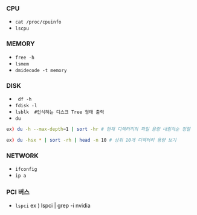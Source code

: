 ### CPU
- ``` cat /proc/cpuinfo ```
- ``` lscpu ```

### MEMORY
- ```free -h```
- ```lsmem```
- ```dmidecode -t memory```

### DISK
- ``` df -h```
- ```fdisk -l```
- ```lsblk  #인식하는 디스크 Tree 형태 출력```
- ```du ```
```sh
ex) du -h --max-depth=1 | sort -hr # 현재 디렉터리의 파일 용량 내림차순 정렬

ex) du -hsx * | sort -rh | head -n 10 # 상위 10개 디렉터리 용량 보기
```
### NETWORK
- ```ifconfig```
- ```ip a```

### PCI 버스
- ``` lspci ```
ex ) lspci | grep -i nvidia
